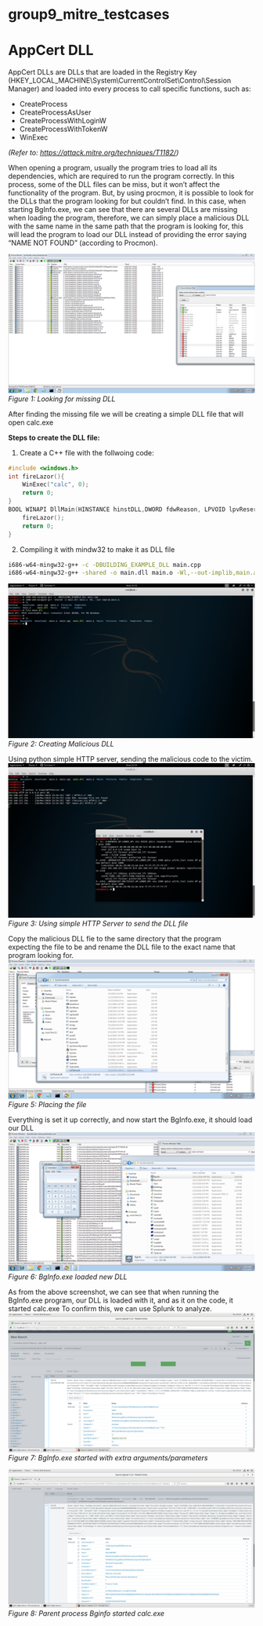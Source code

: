 # group9_mitre_testcases
<h1>AppCert DLL</h1>

  AppCert DLLs are DLLs that are loaded in the Registry Key (HKEY_LOCAL_MACHINE\System\CurrentControlSet\Control\Session Manager) and loaded into every process to call specific functions, such as:
  * CreateProcess
  * CreateProcessAsUser
  * CreateProcessWithLoginW
  * CreateProcessWithTokenW
  * WinExec
  
_(Refer to: https://attack.mitre.org/techniques/T1182/)_

When opening a program, usually the program tries to load all its dependencies, which are required to run the program correctly. In this process, some of the DLL files can be miss, but it won’t affect the functionality of the program. But, by using procmon, it is possible to look for the DLLs that the program looking for but couldn’t find. In this case, when starting BgInfo.exe, we can see that there are several DLLs are missing when loading the program, therefore, we can simply place a malicious DLL with the same name in the same path that the program is looking for, this will lead the program to load our DLL instead of providing the error saying “NAME NOT FOUND” (according to Procmon).

![alt text](https://github.com/iamSoruban/group9_mitre_testcases/blob/iamSoruban-patch-1/Finding%20the%20missing%20DLL%20name.png)
*Figure 1: Looking for missing DLL*

After finding the missing file we will be creating a simple DLL file that will open calc.exe

__Steps to create the DLL file:__
1. Create a C++ file with the follwoing code:
```c++
#include <windows.h>
int fireLazor(){
    WinExec("calc", 0);
    return 0;
}
BOOL WINAPI DllMain(HINSTANCE hinstDLL,DWORD fdwReason, LPVOID lpvReserved){
    fireLazor();
    return 0;
}
```
2. Compiling it with mindw32 to make it as DLL file
```bash
i686-w64-mingw32-g++ -c -DBUILDING_EXAMPLE_DLL main.cpp
i686-w64-mingw32-g++ -shared -o main.dll main.o -Wl,--out-implib,main.a
```
![alt text](https://github.com/iamSoruban/group9_mitre_testcases/blob/iamSoruban-patch-1/Creating%20Malicious%20DLL.png)
*Figure 2: Creating Malicious DLL*

Using python simple HTTP server, sending the malicious code to the victim.
![alt text](https://github.com/iamSoruban/group9_mitre_testcases/blob/iamSoruban-patch-1/Using%20simple%20HTTP%20Server%20to%20send%20the%20DLL%20file.png)
*Figure 3: Using simple HTTP Server to send the DLL file*



Copy the malicious DLL fie to the same directory that the program expecting the file to be and rename the DLL file to the exact name that program looking for.
![alt text](https://github.com/iamSoruban/group9_mitre_testcases/blob/iamSoruban-patch-1/Placing%20the%20Injected%20DLL%20with%20the%20same%20name%20as%20misisng%20DLL%20in%20the%20same%20path.png)
*Figure 5: Placing the file*

Everything is set it up correctly, and now start the BgInfo.exe, it should load our DLL
![alt text](https://github.com/iamSoruban/group9_mitre_testcases/blob/iamSoruban-patch-1/Injected%20DLL%20execution.png)
*Figure 6: BgInfo.exe loaded new DLL*

As from the above screenshot, we can see that when running the BgInfo.exe program, our DLL is loaded with it, and as it on the code, it started calc.exe
To confirm this, we can use Splunk to analyze.
![alt text](https://github.com/iamSoruban/group9_mitre_testcases/blob/iamSoruban-patch-1/BGInfo-exe%20started%20with%20extra%20args.png)
*Figure 7: BgInfo.exe started with extra arguments/parameters*

![alt text](https://github.com/iamSoruban/group9_mitre_testcases/blob/iamSoruban-patch-1/Parent%20process%20Bginfo%20started%20calc-exe.png)
*Figure 8: Parent process Bginfo started calc.exe*

